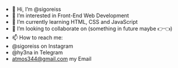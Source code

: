 - 👋 Hi, I’m @sigoreiss
- 👀 I’m interested in Front-End Web Development
- 🌱 I’m currently learning HTML, CSS and JavaScript
- 💞️ I’m looking to collaborate on (something in future maybe 👉👈)
- 📫 How to reach me: 
- @sigoreiss on Instagram
- @hy3na in Telegram
- atmos344@gmail.com my Email

<!---
sigoreiss/sigoreiss is a ✨ special ✨ repository because its `README.md` (this file) appears on your GitHub profile.
You can click the Preview link to take a look at your changes.
--->

